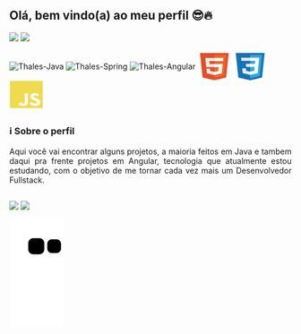## Olá, bem vindo(a) ao meu perfil :sunglasses::fire:	

<div align="left">
  <a href="https://github.com/thalesjab"></a>
  <img height="167em" src="https://github-readme-stats.vercel.app/api?username=thalesjab&show_icons=true&theme=vision-friendly-dark&hide=contribs,issues=true&count_private=true"/>
  <img height="167em" src="https://github-readme-stats.vercel.app/api/top-langs/?username=thalesjab&layout=compact&langs_count=7&theme=vision-friendly-dark"/>
</div>

<div style="display: inline_block"><br>

  <img align="center" alt="Thales-Java" height="70" width="80" src="https://cdn.jsdelivr.net/gh/devicons/devicon/icons/java/java-original-wordmark.svg" />
  <img align="center" alt="Thales-Spring" height="70" width="80" src="https://cdn.jsdelivr.net/gh/devicons/devicon/icons/spring/spring-original-wordmark.svg"/>
  <img align="center" alt="Thales-Angular" height="55" width="65" src="https://cdn.jsdelivr.net/gh/devicons/devicon/icons/angularjs/angularjs-original.svg" />
  <img align="center" alt="Thales-HTML" height="50" width="60" src="https://raw.githubusercontent.com/devicons/devicon/master/icons/html5/html5-original.svg"/>
  <img align="center" alt="Thales-CSS" height="50" width="60" src="https://raw.githubusercontent.com/devicons/devicon/master/icons/css3/css3-original.svg"/>
  <img align="center" alt="Thales-Js" height="50" width="60" src="https://raw.githubusercontent.com/devicons/devicon/master/icons/javascript/javascript-plain.svg"/>
  
</div>
 
  ##
  
### :information_source: Sobre o perfil
<div align = "justify">
<p>Aqui você vai encontrar alguns projetos, a maioria feitos em Java e tambem daqui pra frente projetos em Angular, tecnologia que atualmente estou estudando, com o objetivo de me tornar cada vez mais um Desenvolvedor Fullstack. </p>
 </div>
 
 ##
 
<div> 
  <a href = "mailto:thalesjoseaguiar@gmail.com"><img src="https://img.shields.io/badge/-Gmail-%23333?style=for-the-badge&logo=gmail&logoColor=white" target="_blank"></a>
  <a href="http://linkedin.com/in/thalesjaguiar" target="_blank"><img src="https://img.shields.io/badge/-LinkedIn-%230077B5?style=for-the-badge&logo=linkedin&logoColor=white" target="_blank"></a> 
 
 ![Snake animation](https://github.com/thalesjab/thalesjab/blob/output/github-contribution-grid-snake.svg)
  
</div>
